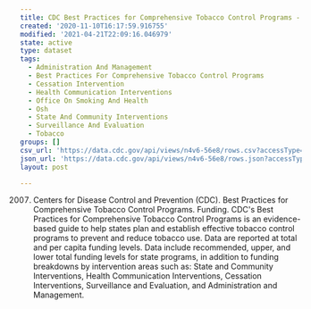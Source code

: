 ```yaml
---
title: CDC Best Practices for Comprehensive Tobacco Control Programs - 2007
created: '2020-11-10T16:17:59.916755'
modified: '2021-04-21T22:09:16.046979'
state: active
type: dataset
tags:
  - Administration And Management
  - Best Practices For Comprehensive Tobacco Control Programs
  - Cessation Intervention
  - Health Communication Interventions
  - Office On Smoking And Health
  - Osh
  - State And Community Interventions
  - Surveillance And Evaluation
  - Tobacco
groups: []
csv_url: 'https://data.cdc.gov/api/views/n4v6-56e8/rows.csv?accessType=DOWNLOAD'
json_url: 'https://data.cdc.gov/api/views/n4v6-56e8/rows.json?accessType=DOWNLOAD'
layout: post

---
```

2007. Centers for Disease Control and Prevention (CDC). Best Practices for Comprehensive Tobacco Control Programs. Funding. CDC's Best Practices for Comprehensive Tobacco Control Programs is an evidence-based guide to help states plan and establish effective tobacco control programs to prevent and reduce tobacco use.  Data are reported at total and per capita funding levels. Data include recommended, upper, and lower total funding levels for state programs, in addition to funding breakdowns by intervention areas such as: State and Community Interventions, Health Communication Interventions, Cessation Interventions, Surveillance and Evaluation, and Administration and Management.
